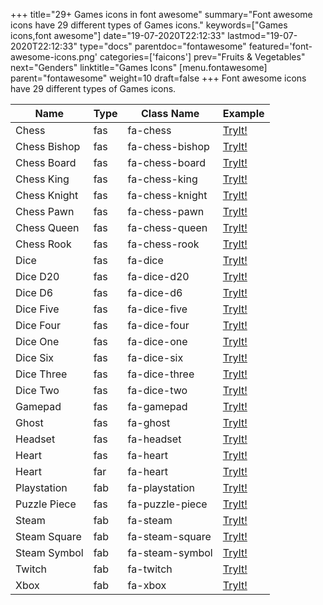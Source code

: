 +++
title="29+ Games icons in font awesome"
summary="Font awesome icons have 29 different types of Games icons."
keywords=["Games icons,font awesome"]
date="19-07-2020T22:12:33"
lastmod="19-07-2020T22:12:33"
type="docs"
parentdoc="fontawesome"
featured='font-awesome-icons.png'
categories=['faicons']
prev="Fruits & Vegetables"
next="Genders"
linktitle="Games Icons"
[menu.fontawesome]
parent="fontawesome"
weight=10
draft=false
+++
Font awesome icons have 29 different types of Games icons.<div class='table-responsive'><table class='table'><thead><tr><th>Name</th><th>Type</th><th>Class Name</th><th>Example</th></tr></thead><tbody><tr><td><i class="fas fa-chess"></i>Chess</td><td>fas</td><td>fa-chess</td><td><a href='https://www.angularjswiki.com/fontawesome/fa-chess/' target='_blank'>TryIt!</a></td></tr><tr><td><i class="fas fa-chess-bishop"></i>Chess Bishop</td><td>fas</td><td>fa-chess-bishop</td><td><a href='https://www.angularjswiki.com/fontawesome/fa-chess-bishop/' target='_blank'>TryIt!</a></td></tr><tr><td><i class="fas fa-chess-board"></i>Chess Board</td><td>fas</td><td>fa-chess-board</td><td><a href='https://www.angularjswiki.com/fontawesome/fa-chess-board/' target='_blank'>TryIt!</a></td></tr><tr><td><i class="fas fa-chess-king"></i>Chess King</td><td>fas</td><td>fa-chess-king</td><td><a href='https://www.angularjswiki.com/fontawesome/fa-chess-king/' target='_blank'>TryIt!</a></td></tr><tr><td><i class="fas fa-chess-knight"></i>Chess Knight</td><td>fas</td><td>fa-chess-knight</td><td><a href='https://www.angularjswiki.com/fontawesome/fa-chess-knight/' target='_blank'>TryIt!</a></td></tr><tr><td><i class="fas fa-chess-pawn"></i>Chess Pawn</td><td>fas</td><td>fa-chess-pawn</td><td><a href='https://www.angularjswiki.com/fontawesome/fa-chess-pawn/' target='_blank'>TryIt!</a></td></tr><tr><td><i class="fas fa-chess-queen"></i>Chess Queen</td><td>fas</td><td>fa-chess-queen</td><td><a href='https://www.angularjswiki.com/fontawesome/fa-chess-queen/' target='_blank'>TryIt!</a></td></tr><tr><td><i class="fas fa-chess-rook"></i>Chess Rook</td><td>fas</td><td>fa-chess-rook</td><td><a href='https://www.angularjswiki.com/fontawesome/fa-chess-rook/' target='_blank'>TryIt!</a></td></tr><tr><td><i class="fas fa-dice"></i>Dice</td><td>fas</td><td>fa-dice</td><td><a href='https://www.angularjswiki.com/fontawesome/fa-dice/' target='_blank'>TryIt!</a></td></tr><tr><td><i class="fas fa-dice-d20"></i>Dice D20</td><td>fas</td><td>fa-dice-d20</td><td><a href='https://www.angularjswiki.com/fontawesome/fa-dice-d20/' target='_blank'>TryIt!</a></td></tr><tr><td><i class="fas fa-dice-d6"></i>Dice D6</td><td>fas</td><td>fa-dice-d6</td><td><a href='https://www.angularjswiki.com/fontawesome/fa-dice-d6/' target='_blank'>TryIt!</a></td></tr><tr><td><i class="fas fa-dice-five"></i>Dice Five</td><td>fas</td><td>fa-dice-five</td><td><a href='https://www.angularjswiki.com/fontawesome/fa-dice-five/' target='_blank'>TryIt!</a></td></tr><tr><td><i class="fas fa-dice-four"></i>Dice Four</td><td>fas</td><td>fa-dice-four</td><td><a href='https://www.angularjswiki.com/fontawesome/fa-dice-four/' target='_blank'>TryIt!</a></td></tr><tr><td><i class="fas fa-dice-one"></i>Dice One</td><td>fas</td><td>fa-dice-one</td><td><a href='https://www.angularjswiki.com/fontawesome/fa-dice-one/' target='_blank'>TryIt!</a></td></tr><tr><td><i class="fas fa-dice-six"></i>Dice Six</td><td>fas</td><td>fa-dice-six</td><td><a href='https://www.angularjswiki.com/fontawesome/fa-dice-six/' target='_blank'>TryIt!</a></td></tr><tr><td><i class="fas fa-dice-three"></i>Dice Three</td><td>fas</td><td>fa-dice-three</td><td><a href='https://www.angularjswiki.com/fontawesome/fa-dice-three/' target='_blank'>TryIt!</a></td></tr><tr><td><i class="fas fa-dice-two"></i>Dice Two</td><td>fas</td><td>fa-dice-two</td><td><a href='https://www.angularjswiki.com/fontawesome/fa-dice-two/' target='_blank'>TryIt!</a></td></tr><tr><td><i class="fas fa-gamepad"></i>Gamepad</td><td>fas</td><td>fa-gamepad</td><td><a href='https://www.angularjswiki.com/fontawesome/fa-gamepad/' target='_blank'>TryIt!</a></td></tr><tr><td><i class="fas fa-ghost"></i>Ghost</td><td>fas</td><td>fa-ghost</td><td><a href='https://www.angularjswiki.com/fontawesome/fa-ghost/' target='_blank'>TryIt!</a></td></tr><tr><td><i class="fas fa-headset"></i>Headset</td><td>fas</td><td>fa-headset</td><td><a href='https://www.angularjswiki.com/fontawesome/fa-headset/' target='_blank'>TryIt!</a></td></tr><tr><td><i class="fas fa-heart"></i>Heart</td><td>fas</td><td>fa-heart</td><td><a href='https://www.angularjswiki.com/fontawesome/fa-heart/' target='_blank'>TryIt!</a></td></tr><tr><td><i class="far fa-heart"></i>Heart</td><td>far</td><td>fa-heart</td><td><a href='https://www.angularjswiki.com/fontawesome/fa-heart/' target='_blank'>TryIt!</a></td></tr><tr><td><i class="fab fa-playstation"></i>Playstation</td><td>fab</td><td>fa-playstation</td><td><a href='https://www.angularjswiki.com/fontawesome/fa-playstation/' target='_blank'>TryIt!</a></td></tr><tr><td><i class="fas fa-puzzle-piece"></i>Puzzle Piece</td><td>fas</td><td>fa-puzzle-piece</td><td><a href='https://www.angularjswiki.com/fontawesome/fa-puzzle-piece/' target='_blank'>TryIt!</a></td></tr><tr><td><i class="fab fa-steam"></i>Steam</td><td>fab</td><td>fa-steam</td><td><a href='https://www.angularjswiki.com/fontawesome/fa-steam/' target='_blank'>TryIt!</a></td></tr><tr><td><i class="fab fa-steam-square"></i>Steam Square</td><td>fab</td><td>fa-steam-square</td><td><a href='https://www.angularjswiki.com/fontawesome/fa-steam-square/' target='_blank'>TryIt!</a></td></tr><tr><td><i class="fab fa-steam-symbol"></i>Steam Symbol</td><td>fab</td><td>fa-steam-symbol</td><td><a href='https://www.angularjswiki.com/fontawesome/fa-steam-symbol/' target='_blank'>TryIt!</a></td></tr><tr><td><i class="fab fa-twitch"></i>Twitch</td><td>fab</td><td>fa-twitch</td><td><a href='https://www.angularjswiki.com/fontawesome/fa-twitch/' target='_blank'>TryIt!</a></td></tr><tr><td><i class="fab fa-xbox"></i>Xbox</td><td>fab</td><td>fa-xbox</td><td><a href='https://www.angularjswiki.com/fontawesome/fa-xbox/' target='_blank'>TryIt!</a></td></tr></tbody></table></div>
